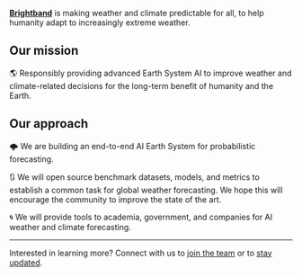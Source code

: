 [**Brightband**](https://www.brightband.com/) is making weather and climate predictable for all, to help humanity adapt to increasingly extreme weather.

## Our mission

🌎 Responsibly providing advanced Earth System AI to improve weather and climate-related decisions for the long-term benefit of humanity and the Earth.

## Our approach

🌩️ We are building an end-to-end AI Earth System for probabilistic forecasting.

🔃 We will open source benchmark datasets, models, and metrics to establish a common task for global weather forecasting. We hope this will encourage the community to improve the state of the art.

🌀 We will provide tools to academia, government, and companies for AI weather and climate forecasting.

---

Interested in learning more? Connect with us to [join the team](https://b75o3oo1vyy.typeform.com/to/PCZNb65i) or to [stay updated](https://b75o3oo1vyy.typeform.com/to/mnupmHix).
